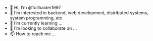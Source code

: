 - 👋 Hi, I’m @fullhaider1997
- 👀 I’m interested in backend, web development, distributed systems, system programming, etc
- 🌱 I’m currently learning ...
- 💞️ I’m looking to collaborate on ...
- 📫 How to reach me ...

<!---
fullhaider1997/fullhaider1997 is a ✨ special ✨ repository because its `README.md` (this file) appears on your GitHub profile.
You can click the Preview link to take a look at your changes.
--->
